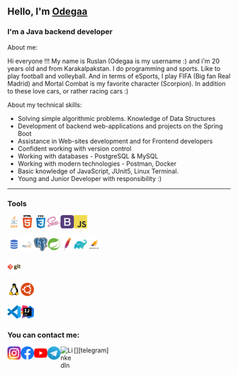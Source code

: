 ## Hello, I'm [Odegaa][instagram]

### I'm a Java backend developer

About me:

Hi everyone !!!
My name is Ruslan (Odegaa is my username :) and i'm 20 years old and from Karakalpakstan. I do programming and sports. 
Like to play football and volleyball. And in terms of eSports, I play FIFA (Big fan Real Madrid) and Mortal Combat is my favorite character (Scorpion).
In addition to these love cars, or rather racing cars :)

About my technical skills:

- Solving simple algorithmic problems. Knowledge of Data Structures
- Development of backend web-applications and projects on the Spring Boot
- Assistance in Web-sites development and for Frontend developers
- Confident working with version control
- Working with databases - PostgreSQL & MySQL
- Working with modern technologies - Postman, Docker
- Basic knowledge of JavaScript, JUnit5, Linux Terminal.
- Young and Junior Developer with responsibility :)

------------

### Tools
[<img align = "left" alt="Java" width="30px" src="https://raw.githubusercontent.com/github/explore/5b3600551e122a3277c2c5368af2ad5725ffa9a1/topics/java/java.png"/>][instagram]
[<img align = "left" alt="HTML5" width="30px" src="https://raw.githubusercontent.com/github/explore/80688e429a7d4ef2fca1e82350fe8e3517d3494d/topics/html/html.png"/>][instagram]
[<img align = "left" alt="CSS3" width="30px" src="https://raw.githubusercontent.com/github/explore/80688e429a7d4ef2fca1e82350fe8e3517d3494d/topics/css/css.png"/>][instagram]
[<img align = "left" alt="Sass" width="30px" src="https://raw.githubusercontent.com/github/explore/80688e429a7d4ef2fca1e82350fe8e3517d3494d/topics/sass/sass.png"/>][instagram]
[<img align = "left" alt="Bootstrap" width="30px" src="https://raw.githubusercontent.com/github/explore/80688e429a7d4ef2fca1e82350fe8e3517d3494d/topics/bootstrap/bootstrap.png"/>][instagram]
[<img align = "left" alt="JavaScript" width="30px" src="https://raw.githubusercontent.com/github/explore/80688e429a7d4ef2fca1e82350fe8e3517d3494d/topics/javascript/javascript.png"/>][instagram]
</br>
</br>
</br>
[<img align = "left" alt="SQL" width="30px" src="https://raw.githubusercontent.com/github/explore/80688e429a7d4ef2fca1e82350fe8e3517d3494d/topics/sql/sql.png"/>][instagram]
[<img align = "left" alt="MySQL" width="30px" src="https://raw.githubusercontent.com/github/explore/80688e429a7d4ef2fca1e82350fe8e3517d3494d/topics/mysql/mysql.png"/>][instagram]
[<img align = "left" alt="PostgreSQL" width="30px" src="https://raw.githubusercontent.com/github/explore/80688e429a7d4ef2fca1e82350fe8e3517d3494d/topics/postgresql/postgresql.png"/>][instagram]
[<img align = "left" alt="Spring" width="30px" src="https://raw.githubusercontent.com/github/explore/8ab0be27a8c97992e4930e630e2d68ba8d819183/topics/spring/spring.png"/>][instagram]
[<img align = "left" alt="ApacheMaven" width="30px" src="https://raw.githubusercontent.com/github/explore/80688e429a7d4ef2fca1e82350fe8e3517d3494d/topics/maven/maven.png"/>][instagram]
[<img align = "left" alt="Gradle" width="30px" src="https://raw.githubusercontent.com/github/explore/59009b1589a883459c0ae19044e3e7e3ec0c4e0a/topics/gradle/gradle.png"/>][instagram]
[<img align = "left" alt="JavaEE" width="30px" src="https://raw.githubusercontent.com/github/explore/03ccfc814bca2c3ec1d30993a9bf7c4e24d50933/topics/jakarta-ee/jakarta-ee.png"/>][instagram]
</br>
</br>
</br>
[<img align = "left" alt="Git" width="30px" src="https://raw.githubusercontent.com/github/explore/80688e429a7d4ef2fca1e82350fe8e3517d3494d/topics/git/git.png"/>][instagram]
</br>
</br>
</br>
[<img align = "left" alt="Linux" width="30px" src="https://raw.githubusercontent.com/github/explore/80688e429a7d4ef2fca1e82350fe8e3517d3494d/topics/linux/linux.png"/>][instagram]
[<img align = "left" alt="Ubuntu" width="30px" src="https://raw.githubusercontent.com/github/explore/80688e429a7d4ef2fca1e82350fe8e3517d3494d/topics/ubuntu/ubuntu.png"/>][instagram]
</br>
</br>
</br>
[<img align = "left" alt="vscode" width="30px" src="https://raw.githubusercontent.com/github/explore/bbd48b997e8d0bef63f676eca4da5e1f76487b56/topics/visual-studio-code/visual-studio-code.png"/>][instagram]
[<img align = "left" alt="IDEA" width="30px" src="https://raw.githubusercontent.com/github/explore/caa262eeb858e81282d6f651d6eef1f8730b54ba/topics/intellij-idea/intellij-idea.png"/>][instagram]
</br>
</br>
### You can contact me:

[<img align = "left" alt="Instagram" width="30px" src="https://raw.githubusercontent.com/github/explore/06c46459e7947c8a25f72798af696d66e202ac39/topics/instagram/instagram.png" />][instagram]
[<img align = "left" alt="Facebook" width="30px" src="https://raw.githubusercontent.com/github/explore/9adcff6afda303fb7fcead92954bad819fa7a4bd/topics/facebook/facebook.png" />][facebook]
[<img align = "left" alt="YouTube" width="30px" src="https://raw.githubusercontent.com/github/explore/d744245de144b89f3e3462949e08bfc91eda7fcf/topics/youtube/youtube.png" />][youtube]
[<img align = "left" alt="Telegram" width="30px" src="https://raw.githubusercontent.com/github/explore/80688e429a7d4ef2fca1e82350fe8e3517d3494d/topics/telegram/telegram.png" />][telegram]
[<img align = "left" alt="LinkedIn" width="30px" src="[https://www.google.com/url?sa=i&url=https%3A%2F%2Fwww.flaticon.com%2Ffree-icon%2Flinkedin_145807&psig=AOvVaw3OxW2s2udKPXNgjrI_nEzr&ust=1667752791747000&source=images&cd=vfe&ved=0CAwQjRxqFwoTCKiW7ra9l_sCFQAAAAAdAAAAABAE]" />][LinkedIn]

[instagram]: https://www.instagram.com/odegaa.gt
[youtube]: https://www.youtube.com/channel/UCoEF7O47Eh2zlRIcadgqWpA
[facebook]: https://www.facebook.com/profile.php?id=100034533073208
[LinkedIn]: https://www.linkedin.com/in/ruslan-kazakhbaev-821a7b211
